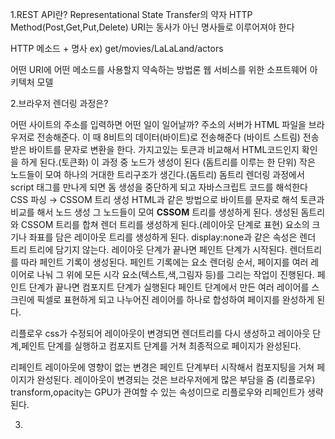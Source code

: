 1.REST API란?
Representational State Transfer의 약자
HTTP Method(Post,Get,Put,Delete)
URI는 동사가 아닌 명사들로 이루어져야 한다

HTTP 메소드 + 명사
ex) get/movies/LaLaLand/actors

어떤 URI에 어떤 메소드를 사용할지 약속하는 방법론
웹 서비스를 위한 소프트웨어 아키텍처 모델

2.브라우저 렌더링 과정은?

어떤 사이트의 주소를 입력하면 어떤 일이 일어날까?
주소의 서버가 HTML 파일을 브라우저로 전송해준다.
이 때 8비트의 데이터(바이트)로 전송해준다 (바이트 스트림)
전송받은 바이트를 문자로 변환을 한다.
가지고있는 토큰과 비교해서 HTML코드인지 확인을 하게 된다.(토큰화)
이 과정 중 노드가 생성이 된다 (돔트리를 이루는 한 단위)
작은 노드들이 모여 하나의 거대한 트리구조가 생긴다.(돔트리)
돔트리 렌더링 과정에서 script 태그를 만나게 되면 돔 생성을 중단하게 되고 자바스크립트 코드를 해석한다
CSS 파싱 → CSSOM 트리 생성
HTML과 같은 방법으로 바이트를 문자로 해석 토큰과 비교를 해서 노드 생성 그 노드들이 모여 **CSSOM** 트리를 생성하게 된다.
생성된 돔트리와 CSSOM 트리를 합쳐 렌더 트리를 생성하게 된다.(레이아웃 단계로 표현)
요소의 크기나 좌표를 담은 레이아웃 트리를 생성하게 된다.
display:none과 같은 속성은 렌더 트리 트리에 담기지 않는다.
레이아웃 단계가 끝나면 페인트 단계가 시작된다.
렌더트리를 따라 페인트 기록이 생성된다.
페인트 기록에는 요소 렌더링 순서, 페이지를 여러 레이어로 나눠 그 위에 모든 시각 요소(텍스트,색,그림자 등)를 그리는 작업이 진행된다.
페인트 단계가 끝나면 컴포지트 단계가 실행된다
페인트 단계에서 만든 여러 레이어를 스크린에 픽셀로 표현하게 되고 나누어진 레이어를 하나로 합성하여 페이지를 완성하게 된다.

리플로우
css가 수정되어 레이아웃이 변경되면 렌더트리를 다시 생성하고 레이아웃 단계,페인트 단계를 실행하고 컴포지트 단계를 거쳐 최종적으로 페이지가 완성된다.

리페인트
레이아웃에 영향이 없는 변경은 페인트 단계부터 시작해서 컴포지팅을 거쳐 페이지가 완성된다.
레이아웃이 변경되는 것은 브라우저에게 많은 부담을 줌 (리플로우)
transform,opacity는 GPU가 관여할 수 있는 속성이므로 리플로우와 리페인트가 생략된다.

3.
